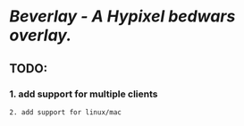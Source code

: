 # *Beverlay - A Hypixel bedwars overlay.*

## **TODO**:
### 1. add support for multiple clients
    2. add support for linux/mac
